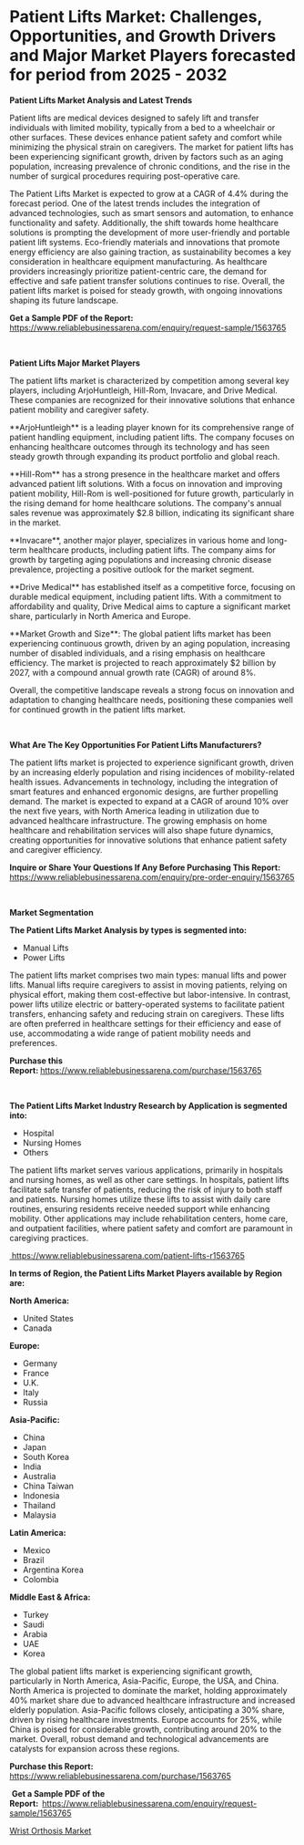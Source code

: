 <p><h1>Patient Lifts Market: Challenges, Opportunities, and Growth Drivers and Major Market Players forecasted for period from 2025 - 2032</h1></p><p><strong>Patient Lifts Market Analysis and Latest Trends</strong></p>
<p><p>Patient lifts are medical devices designed to safely lift and transfer individuals with limited mobility, typically from a bed to a wheelchair or other surfaces. These devices enhance patient safety and comfort while minimizing the physical strain on caregivers. The market for patient lifts has been experiencing significant growth, driven by factors such as an aging population, increasing prevalence of chronic conditions, and the rise in the number of surgical procedures requiring post-operative care. </p><p>The Patient Lifts Market is expected to grow at a CAGR of 4.4% during the forecast period. One of the latest trends includes the integration of advanced technologies, such as smart sensors and automation, to enhance functionality and safety. Additionally, the shift towards home healthcare solutions is prompting the development of more user-friendly and portable patient lift systems. Eco-friendly materials and innovations that promote energy efficiency are also gaining traction, as sustainability becomes a key consideration in healthcare equipment manufacturing. As healthcare providers increasingly prioritize patient-centric care, the demand for effective and safe patient transfer solutions continues to rise. Overall, the patient lifts market is poised for steady growth, with ongoing innovations shaping its future landscape.</p></p>
<p><strong>Get a Sample PDF of the Report:&nbsp;</strong> <a href="https://www.reliablebusinessarena.com/enquiry/request-sample/1563765?utm_campaign=1990&utm_medium=2&utm_source=Github&utm_content=ia&utm_term=04032025&utm_id=patient-lifts">https://www.reliablebusinessarena.com/enquiry/request-sample/1563765</a></p>
<p>&nbsp;</p>
<p><strong>Patient Lifts Major Market Players</strong></p>
<p><p>The patient lifts market is characterized by competition among several key players, including ArjoHuntleigh, Hill-Rom, Invacare, and Drive Medical. These companies are recognized for their innovative solutions that enhance patient mobility and caregiver safety.</p><p>**ArjoHuntleigh** is a leading player known for its comprehensive range of patient handling equipment, including patient lifts. The company focuses on enhancing healthcare outcomes through its technology and has seen steady growth through expanding its product portfolio and global reach. </p><p>**Hill-Rom** has a strong presence in the healthcare market and offers advanced patient lift solutions. With a focus on innovation and improving patient mobility, Hill-Rom is well-positioned for future growth, particularly in the rising demand for home healthcare solutions. The company's annual sales revenue was approximately $2.8 billion, indicating its significant share in the market.</p><p>**Invacare**, another major player, specializes in various home and long-term healthcare products, including patient lifts. The company aims for growth by targeting aging populations and increasing chronic disease prevalence, projecting a positive outlook for the market segment.</p><p>**Drive Medical** has established itself as a competitive force, focusing on durable medical equipment, including patient lifts. With a commitment to affordability and quality, Drive Medical aims to capture a significant market share, particularly in North America and Europe.</p><p>**Market Growth and Size**: The global patient lifts market has been experiencing continuous growth, driven by an aging population, increasing number of disabled individuals, and a rising emphasis on healthcare efficiency. The market is projected to reach approximately $2 billion by 2027, with a compound annual growth rate (CAGR) of around 8%.</p><p>Overall, the competitive landscape reveals a strong focus on innovation and adaptation to changing healthcare needs, positioning these companies well for continued growth in the patient lifts market.</p></p>
<p>&nbsp;</p>
<p><strong>What Are The Key Opportunities For Patient Lifts Manufacturers?</strong></p>
<p><p>The patient lifts market is projected to experience significant growth, driven by an increasing elderly population and rising incidences of mobility-related health issues. Advancements in technology, including the integration of smart features and enhanced ergonomic designs, are further propelling demand. The market is expected to expand at a CAGR of around 10% over the next five years, with North America leading in utilization due to advanced healthcare infrastructure. The growing emphasis on home healthcare and rehabilitation services will also shape future dynamics, creating opportunities for innovative solutions that enhance patient safety and caregiver efficiency.</p></p>
<p><strong>Inquire or Share Your Questions If Any Before Purchasing This Report:</strong> <a href="https://www.reliablebusinessarena.com/enquiry/pre-order-enquiry/1563765?utm_campaign=1990&utm_medium=2&utm_source=Github&utm_content=ia&utm_term=04032025&utm_id=patient-lifts">https://www.reliablebusinessarena.com/enquiry/pre-order-enquiry/1563765</a></p>
<p>&nbsp;</p>
<p><strong>Market Segmentation</strong></p>
<p><strong>The Patient Lifts Market Analysis by types is segmented into:</strong></p>
<p><ul><li>Manual Lifts</li><li>Power Lifts</li></ul></p>
<p><p>The patient lifts market comprises two main types: manual lifts and power lifts. Manual lifts require caregivers to assist in moving patients, relying on physical effort, making them cost-effective but labor-intensive. In contrast, power lifts utilize electric or battery-operated systems to facilitate patient transfers, enhancing safety and reducing strain on caregivers. These lifts are often preferred in healthcare settings for their efficiency and ease of use, accommodating a wide range of patient mobility needs and preferences.</p></p>
<p><strong>Purchase this Report:&nbsp;</strong><a href="https://www.reliablebusinessarena.com/purchase/1563765?utm_campaign=1990&utm_medium=2&utm_source=Github&utm_content=ia&utm_term=04032025&utm_id=patient-lifts">https://www.reliablebusinessarena.com/purchase/1563765</a></p>
<p>&nbsp;</p>
<p><strong>The Patient Lifts Market Industry Research by Application is segmented into:</strong></p>
<p><ul><li>Hospital</li><li>Nursing Homes</li><li>Others</li></ul></p>
<p><p>The patient lifts market serves various applications, primarily in hospitals and nursing homes, as well as other care settings. In hospitals, patient lifts facilitate safe transfer of patients, reducing the risk of injury to both staff and patients. Nursing homes utilize these lifts to assist with daily care routines, ensuring residents receive needed support while enhancing mobility. Other applications may include rehabilitation centers, home care, and outpatient facilities, where patient safety and comfort are paramount in caregiving practices.</p></p>
<p><a href="https://www.reliablebusinessarena.com/patient-lifts-r1563765?utm_campaign=1990&utm_medium=2&utm_source=Github&utm_content=ia&utm_term=04032025&utm_id=patient-lifts">&nbsp;https://www.reliablebusinessarena.com/patient-lifts-r1563765</a></p>
<p><strong>In terms of Region, the Patient Lifts Market Players available by Region are:</strong></p>
<p>
    <p> <strong> North America: </strong>
        <ul>
            <li>United States</li>
            <li>Canada</li>
        </ul>
        </p> 
    <p> <strong> Europe: </strong>
        <ul>
            <li>Germany</li>
            <li>France</li>
            <li>U.K.</li>
            <li>Italy</li>
            <li>Russia</li>
        </ul>
        </p> 
    <p> <strong> Asia-Pacific: </strong>
        <ul>
            <li>China</li>
            <li>Japan</li>
            <li>South Korea</li>
            <li>India</li>
            <li>Australia</li>
            <li>China Taiwan</li>
            <li>Indonesia</li>
            <li>Thailand</li>
            <li>Malaysia</li>
        </ul>
        </p> 
    <p> <strong> Latin America: </strong>
        <ul>
            <li>Mexico</li>
            <li>Brazil</li>
            <li>Argentina Korea</li>
            <li>Colombia</li>
        </ul>
        </p> 
    <p> <strong> Middle East & Africa: </strong>
        <ul>
            <li>Turkey</li>
            <li>Saudi</li>
            <li>Arabia</li>
            <li>UAE</li>
            <li>Korea</li>
        </ul>
    </p>
    </p>
<p><p>The global patient lifts market is experiencing significant growth, particularly in North America, Asia-Pacific, Europe, the USA, and China. North America is projected to dominate the market, holding approximately 40% market share due to advanced healthcare infrastructure and increased elderly population. Asia-Pacific follows closely, anticipating a 30% share, driven by rising healthcare investments. Europe accounts for 25%, while China is poised for considerable growth, contributing around 20% to the market. Overall, robust demand and technological advancements are catalysts for expansion across these regions.</p></p>
<p><strong>Purchase this Report: </strong><a href="https://www.reliablebusinessarena.com/purchase/1563765?utm_campaign=1990&utm_medium=2&utm_source=Github&utm_content=ia&utm_term=04032025&utm_id=patient-lifts">https://www.reliablebusinessarena.com/purchase/1563765</a></p>
<p>&nbsp;<strong>Get a Sample PDF of the Report:&nbsp;&nbsp;</strong><a href="https://www.reliablebusinessarena.com/enquiry/request-sample/1563765?utm_campaign=1990&utm_medium=2&utm_source=Github&utm_content=ia&utm_term=04032025&utm_id=patient-lifts">https://www.reliablebusinessarena.com/enquiry/request-sample/1563765</a></p>
<p><strong></strong></p>
<p><p><a href="https://github.com/MarciaRunte/Market-Research-Report-List-1/blob/main/wrist-orthosis-market.md?utm_campaign=1990&utm_medium=2&utm_source=Github&utm_content=ia&utm_term=04032025&utm_id=patient-lifts">Wrist Orthosis Market</a></p></p>